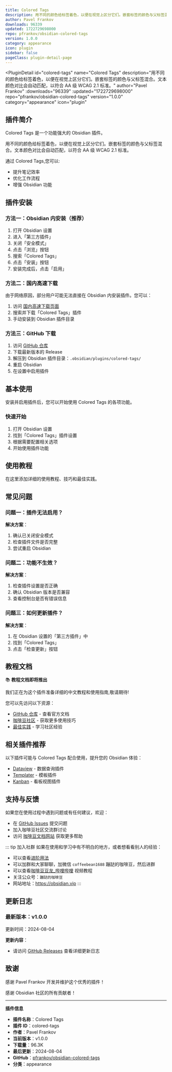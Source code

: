 ```yaml
---
title: Colored Tags
description: 用不同的颜色给标签着色，以便在视觉上区分它们。嵌套标签的颜色与父标签混合。文本颜色对比会自动匹配，以符合 AA 级 WCAG 2.1 标准。
author: Pavel Frankov
downloads: 96339
updated: 1722729698000
repo: pfrankov/obsidian-colored-tags
version: 1.0.0
category: appearance
icon: plugin
sidebar: false
pageClass: plugin-detail-page
---
```


<PluginDetail
  id="colored-tags"
  name="Colored Tags"
  description="用不同的颜色给标签着色，以便在视觉上区分它们。嵌套标签的颜色与父标签混合。文本颜色对比会自动匹配，以符合 AA 级 WCAG 2.1 标准。"
  author="Pavel Frankov"
  :downloads="96339"
  :updated="1722729698000"
  repo="pfrankov/obsidian-colored-tags"
  version="1.0.0"
  category="appearance"
  icon="plugin"
>

<!-- AUTO_GENERATED_START -->
## 插件简介

Colored Tags 是一个功能强大的 Obsidian 插件。

用不同的颜色给标签着色，以便在视觉上区分它们。嵌套标签的颜色与父标签混合。文本颜色对比会自动匹配，以符合 AA 级 WCAG 2.1 标准。

通过 Colored Tags,您可以:

- 提升笔记效率
- 优化工作流程
- 增强 Obsidian 功能

<!-- AUTO_GENERATED_END -->

<!-- AUTO_GENERATED_START -->
## 插件安装

### 方法一：Obsidian 内安装（推荐）

1. 打开 Obsidian 设置
2. 进入「第三方插件」
3. 关闭「安全模式」
4. 点击「浏览」按钮
5. 搜索「Colored Tags」
6. 点击「安装」按钮
7. 安装完成后，点击「启用」

### 方法二：国内高速下载

由于网络原因，部分用户可能无法直接在 Obsidian 内安装插件。您可以：

1. 访问 [国内高速下载页面](/zh/documentation/obsidian-plugins-download.html)
2. 搜索并下载「Colored Tags」插件
3. 手动安装到 Obsidian 插件目录

### 方法三：GitHub 下载

1. 访问 [GitHub 仓库](https://github.com/pfrankov/obsidian-colored-tags)
2. 下载最新版本的 Release
3. 解压到 Obsidian 插件目录：`.obsidian/plugins/colored-tags/`
4. 重启 Obsidian
5. 在设置中启用插件

## 基本使用

安装并启用插件后，您可以开始使用 Colored Tags 的各项功能。

### 快速开始

1. 打开 Obsidian 设置
2. 找到「Colored Tags」插件设置
3. 根据需要配置相关选项
4. 开始使用插件功能

<!-- AUTO_GENERATED_END -->

<!-- CUSTOM_CONTENT_START:tutorial -->
## 使用教程

在这里添加详细的使用教程、技巧和最佳实践。

<!-- CUSTOM_CONTENT_END:tutorial -->

<!-- SHARED_CONTENT_START -->
## 常见问题

### 问题一：插件无法启用？

**解决方案**：
1. 确认已关闭安全模式
2. 检查插件文件是否完整
3. 尝试重启 Obsidian

### 问题二：功能不生效？

**解决方案**：
1. 检查插件设置是否正确
2. 确认 Obsidian 版本是否兼容
3. 查看控制台是否有错误信息

### 问题三：如何更新插件？

**解决方案**：
1. 在 Obsidian 设置的「第三方插件」中
2. 找到「Colored Tags」
3. 点击「检查更新」按钮

## 教程文档

📚 **教程文档即将推出**

我们正在为这个插件准备详细的中文教程和使用指南,敬请期待!

您可以先访问以下资源：
- [GitHub 仓库](https://github.com/pfrankov/obsidian-colored-tags) - 查看官方文档
- [咖啡豆社区](/zh/bases/) - 获取更多使用技巧
- [最佳实践](/zh/best-practices/) - 学习社区经验

## 相关插件推荐

以下插件可能与 Colored Tags 配合使用，提升您的 Obsidian 体验：

- [Dataview](/zh/plugins/dataview.html) - 数据查询插件
- [Templater](/zh/plugins/templater-obsidian.html) - 模板插件
- [Kanban](/zh/plugins/obsidian-kanban.html) - 看板视图插件

## 支持与反馈

如果您在使用过程中遇到问题或有任何建议，欢迎：

- 在 [GitHub Issues](https://github.com/pfrankov/obsidian-colored-tags/issues) 提交问题
- 加入咖啡豆社区交流群讨论
- 访问 [咖啡豆文档网站](https://obsidian.vip) 获取更多帮助

::: tip 加入社群
如果在使用和学习中有不明白的地方，或者想看看别人的经验：
- 可以查看[进阶用法](/zh/advanced)
- 可以加群和大家聊聊，加微信 `coffeebean1688` 蹦跶的咖啡豆，然后进群
- 可以查看[咖啡豆豆龙_哔哩哔哩](https://space.bilibili.com/618777356) 视频教程
- 关注公众号：`蹦跶的咖啡豆`
- 网站地址：https://obsidian.vip
:::
<!-- SHARED_CONTENT_END -->

<!-- AUTO_GENERATED_START -->
## 更新日志

### 最新版本：v1.0.0

更新时间：2024-08-04

**更新内容**：
- 请访问 [GitHub Releases](https://github.com/pfrankov/obsidian-colored-tags/releases) 查看详细更新日志

## 致谢

感谢 Pavel Frankov 开发并维护这个优秀的插件！

感谢 Obsidian 社区的所有贡献者！

---

**插件信息**
- **插件名称**：Colored Tags
- **插件 ID**：colored-tags
- **作者**：Pavel Frankov
- **当前版本**：v1.0.0
- **下载量**：96.3K
- **最后更新**：2024-08-04
- **GitHub**：[pfrankov/obsidian-colored-tags](https://github.com/pfrankov/obsidian-colored-tags)
- **分类**：appearance
<!-- AUTO_GENERATED_END -->

</PluginDetail>

